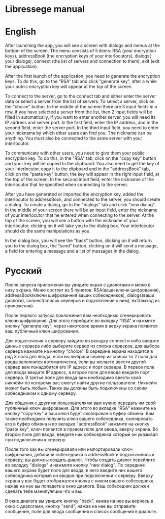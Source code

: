 # Libressege manual

# English

After launching the app, you will see a screen with dialogs and menus at the bottom of the screen. The menu consists of 5 items: RSA (your encryption keys), addressBook (the encryption keys of your interlocutors), dialogs( your dialogs), connect (the list of servers and connection to them), exit (exit the application).

After the first launch of the application, you need to generate the encryption keys. To do this, go to the "RSA" tab and click "generate key", after a while your public encryption key will appear at the top of the screen.

To connect to the server, go to the connect tab and either enter the server data or select a server from the list of servers. To select a server, click on the "choice" button. In the middle of the screen there are 3 input fields in a row, if you have selected a server from the list, then 2 input fields will be filled in automatically, if you want to enter another server, you will need its IP address and server port. In the first field, enter the IP address, and in the second field, enter the server port. In the third input field, you need to enter your nickname by which other users can find you. The nickname can be anything. You must also be connected to the same server with your interlocutor.

To communicate with other users, you need to give them your public encryption key. To do this, in the "RSA" tab, click on the "copy key" button and your key will be copied to the clipboard. You also need to get the key of your interlocutor, copy it to the clipboard and in the "addressBook" tab, click on the "paste key" button, the key will appear in the right input field, at the top of the screen. In the second input field, enter the nickname of the interlocutor that he specified when connecting to the server.

After you have generated or imported the encryption key, added the interlocutor to addressBook, and connected to the server, you should create a dialog. To create a dialog, go to the "dialogs" tab and click "new dialog". In the middle of your screen there will be an input field, enter the nickname of your interlocutor that he entered when connecting to the server. At the top of the screen, you will see a button with the nickname of your interlocutor, clicking on it will take you to the dialog box. Your interlocutor should do the same manipulations as you.

In the dialog box, you will see the "back" button, clicking on it will return you to the dialog box, the "send" button, clicking on it will send a message, a field for entering a message and a list of messages in the dialog.

# Русский

После запуска приложения вы увидите экран с диалогами и меню в низу экрана. Меню состоит из 5 пунктов: RSA(ваши ключи шифрования), addressBook(ключи шифрованния ваших собеседников), dialogs(ваши диалоги), connect(список серверов и подключение к ним), exit(выход из приложения).

После первого запуска приложения вам необходимо сгенерировать ключи шифрования. Для этого перейдите во вкладку "RSA" и нажмите кнопку "generate key", через некоторое время в верху экрана появится ваш публичный ключ шифрования.

Для подключения к серверу зайдите во вкладку connect и либо введите данные сервера либо выберите сервер из списка серверов, для выбора сервера нажмите на кнопку "choice". В середине экрана находится в ряд 3 поля для ввода, если вы выбрали сервер из списка то 2 поля для ввода заполнятся автоматически, если вы желаете ввести другой сервер вам понадобится его IP адресс и порт сервера. В первое поле для ввода введите IP адресс, в второе поле для ввода введите порт сервера. В третье поле для ввода вам необходимо ввести свой никнейм по которому вас смогут найти другие пользователи. Никнейм может быть любым. Также вы должны быть подключены со своим собеседником к одному серверу.

Для общения с другими пользователями вам нужно передать им свой публичный ключ шифрования. Для этого во вкладке "RSA" нажмите на кнопку "copy key" и ваш ключ будет скопирован в буфер обмена. Вам также необходимо получить ключ вашего собеседника, скопировать его в буфер обмена и во вкладке "addressBook" нажмите на кнопку "paste key", ключ появится в правом поле для ввода, вверху экрана. Во втором поле для ввода, введите ник собеседника который он указывал при подключении к серверу.

После того как вы сгенерировали или импортировали ключ шифрования, добавили собеседника в addressBook и подключились к серверу, вы должны создать диалог. Чтобы создать диалог перейлите во вкладку "dialogs" и нажмите кнопку "new dialog". По середине вашего экрана будет поле для ввода, в него введите ник вашего собеседника который он вводил при подключении к серверу. Вверху экрана у вас будет отображатся кнопка с ником вашего собеседника, нажав на нее вы попадете в окно диалога. Ваш собеседник должен сделать тебе манипуляции что и вы.

В окне диалога вы увидите кнопку "back", нажав на нее вы вернесь в окно с диалогами, кнопку "send", нажав на нее вы отправите сообщение, поле для ввода сообщения и список сообщений в диалоге.
